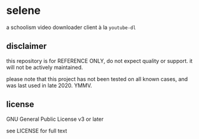# selene

a schoolism video downloader client à la `youtube-dl`

## disclaimer

this repository is for REFERENCE ONLY, do not expect quality or support. it will not be actively maintained.

please note that this project has not been tested on all known cases, and was last used in late 2020. YMMV.

## license

GNU General Public License v3 or later

see LICENSE for full text